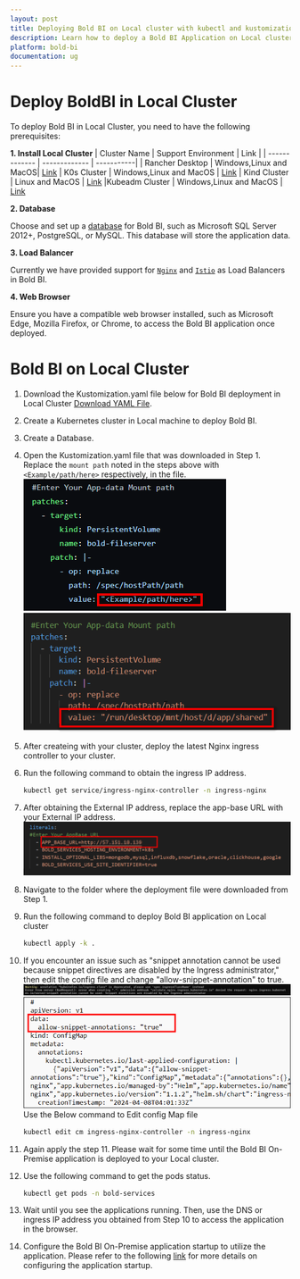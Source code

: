 ```yaml
---
layout: post
title: Deploying Bold BI on Local cluster with kubectl and kustomization.
description: Learn how to deploy a Bold BI Application on Local cluster using Kustomization. This approach involves using Kubernetes Kustomize, a tool that allows you to customize Kubernetes resource configurations, to deploy Bold BI on Local cluster
platform: bold-bi
documentation: ug
---
```

# Deploy BoldBI in Local Cluster

To deploy Bold BI in Local Cluster, you need to have the following prerequisites:

**1. Install Local Cluster**
| Cluster Name  | Support Environment | Link |
| ------------- | ------------- | -----------|
| Rancher Desktop | Windows,Linux and MacOS| [Link](https://docs.rancherdesktop.io/getting-started/installation/)
| K0s Cluster | Windows,Linux and MacOS  | [Link](https://docs.k0sproject.io/v1.27.2+k0s.0/install/)
| Kind Cluster | Linux and MacOS  | [Link](https://kind.sigs.k8s.io/docs/user/quick-start/#installation)
|Kubeadm Cluster | Windows,Linux and MacOS | [Link](https://kubernetes.io/docs/setup/production-environment/tools/kubeadm/install-kubeadm/)




**2. Database** 

Choose and set up a  [database](Local_Database.md) for Bold BI, such as Microsoft SQL Server 2012+, PostgreSQL, or MySQL. This database will store the application data.

**3. Load Balancer** 

Currently we have provided support for [`Nginx`](https://kubernetes.github.io/ingress-nginx/deploy/#azure) and [`Istio`](https://istio.io/latest/docs/setup/install/) as Load Balancers in Bold BI.

**4. Web Browser**

 Ensure you have a compatible web browser installed, such as Microsoft Edge, Mozilla Firefox, or Chrome, to access the Bold BI application once deployed.

# Bold BI on Local Cluster
1. Download the Kustomization.yaml file below for Bold BI deployment in Local Cluster <a href="https://raw.githubusercontent.com/sivakumar-devops/kustomization-improvement/mohamed/local/boldbi/kustomization.yaml" download="kustomization.yaml">Download YAML File</a>.
2. Create a Kubernetes cluster in Local machine to deploy Bold BI.
4. Create a Database.
5. Open the Kustomization.yaml file that was downloaded in Step 1. Replace the `mount path` noted in the steps above with `<Example/path/here>` respectively, in the file.
    ![Replace File storage name](images/path_before.png)
    ![After Replacing File Storage name](images/path_change.png)
7. After createing with your cluster, deploy the latest Nginx ingress controller to your cluster.
8. Run the following command to obtain the ingress IP address.
    ```bash 
    kubectl get service/ingress-nginx-controller -n ingress-nginx
9. After obtaining the External IP address, replace the app-base URL with your External IP address.
    ![App-Base-URL](images/app-base-url.png)
10. Navigate to the folder where the deployment file were downloaded from Step 1.
11. Run the following command to deploy Bold BI application on Local cluster
    ```bash
    kubectl apply -k .
12. If you encounter an issue such as "snippet annotation cannot be used because snippet directives are disabled by the Ingress administrator," then edit the config file and change "allow-snippet-annotation" to true.
    ![snippet error](images/snippet-error.png)
    ![snippet annotation](images/snippet-annotation.png)
    Use the Below command to Edit config Map file 
    ```bash
    kubectl edit cm ingress-nginx-controller -n ingress-nginx

13. Again apply the step 11. Please wait for some time until the Bold BI On-Premise application is deployed to your Local cluster.

14. Use the following command to get the pods status.
    ```bash 
    kubectl get pods -n bold-services

15. Wait until you see the applications running. Then, use the DNS or ingress IP address you obtained from Step 10 to access the application in the browser.

16. Configure the Bold BI On-Premise application startup to utilize the application. Please refer to the following [link](https://help.boldbi.com/embedded-bi/application-startup) for more details on configuring the application startup.

